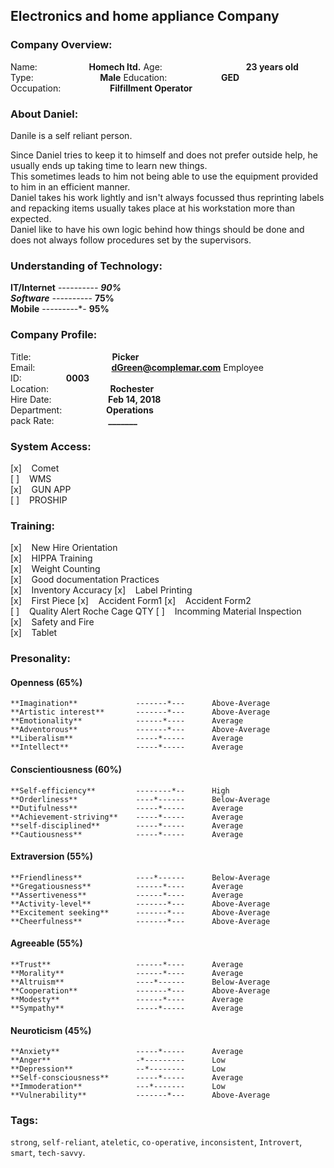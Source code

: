 ## Electronics and home appliance Company

  
 ### Company Overview:
  Name:&nbsp;&nbsp;&nbsp;&nbsp;&nbsp;&nbsp;&nbsp;&nbsp;&nbsp;&nbsp;&nbsp;&nbsp;&nbsp;&nbsp;&nbsp;&nbsp;&nbsp;&nbsp;&nbsp;&nbsp;&nbsp;**Homech ltd.**
  Age: &nbsp;&nbsp;&nbsp;&nbsp;&nbsp;&nbsp;&nbsp;&nbsp;&nbsp;&nbsp;&nbsp;&nbsp;&nbsp;&nbsp;&nbsp;&nbsp;&nbsp;&nbsp;&nbsp;&nbsp;&nbsp;&nbsp;&nbsp;&nbsp;&nbsp;&nbsp;&nbsp;&nbsp;&nbsp;&nbsp;&nbsp;&nbsp;&nbsp;**23 years old**   
  Type:&nbsp;&nbsp;&nbsp;&nbsp;&nbsp;&nbsp;&nbsp;&nbsp;&nbsp;&nbsp;&nbsp;&nbsp;&nbsp;&nbsp;&nbsp;&nbsp;&nbsp;&nbsp;&nbsp;&nbsp;&nbsp;&nbsp;&nbsp;&nbsp;&nbsp;&nbsp;&nbsp;**Male**
  Education:&nbsp;&nbsp;&nbsp;&nbsp;&nbsp;&nbsp;&nbsp;&nbsp;&nbsp;&nbsp;&nbsp;&nbsp;&nbsp;&nbsp;&nbsp;&nbsp;&nbsp;&nbsp;&nbsp;&nbsp;&nbsp;&nbsp;**GED**
  Occupation:&nbsp;&nbsp;&nbsp;&nbsp;&nbsp;&nbsp;&nbsp;&nbsp;&nbsp;&nbsp;&nbsp;&nbsp;&nbsp;&nbsp;&nbsp;&nbsp;&nbsp;&nbsp;&nbsp;&nbsp;**Filfillment Operator**     

 ### About Daniel:
   Danile is a self reliant person.

   Since Daniel tries to keep it to himself and does not prefer outside help, he usually ends up taking time to learn new things.   
   This sometimes leads to him not being able to use the equipment provided to him in an efficient manner.   
   Daniel takes his work lightly and isn't always focussed thus reprinting labels and repacking items usually takes place at his workstation more than expected.   
   Daniel like to have his own logic behind how things should be done and does not always follow procedures set by the supervisors.  

 ### Understanding of Technology:
   **IT/Internet**  ---------*-     **90%**   
   **Software**     -------*---     **75%**   
   **Mobile**       ---------*-     **95%** 
   
  ### Company Profile:
   Title:&nbsp;&nbsp;&nbsp;&nbsp;&nbsp;&nbsp;&nbsp;&nbsp;&nbsp;&nbsp;&nbsp;&nbsp;&nbsp;&nbsp;&nbsp;&nbsp;&nbsp;&nbsp;&nbsp;&nbsp;&nbsp;&nbsp;&nbsp;&nbsp;&nbsp;&nbsp;&nbsp;&nbsp;&nbsp;&nbsp;&nbsp;&nbsp;&nbsp;**Picker**   
   Email:&nbsp;&nbsp;&nbsp;&nbsp;&nbsp;&nbsp;&nbsp;&nbsp;&nbsp;&nbsp;&nbsp;&nbsp;&nbsp;&nbsp;&nbsp;&nbsp;&nbsp;&nbsp;&nbsp;&nbsp;&nbsp;&nbsp;&nbsp;&nbsp;&nbsp;&nbsp;&nbsp;&nbsp;&nbsp;&nbsp;&nbsp;**dGreen@complemar.com**
   Employee ID:&nbsp;&nbsp;&nbsp;&nbsp;&nbsp;&nbsp;&nbsp;&nbsp;&nbsp;&nbsp;&nbsp;&nbsp;&nbsp;&nbsp;&nbsp;&nbsp;&nbsp;&nbsp;**0003**   
   Location:&nbsp;&nbsp;&nbsp;&nbsp;&nbsp;&nbsp;&nbsp;&nbsp;&nbsp;&nbsp;&nbsp;&nbsp;&nbsp;&nbsp;&nbsp;&nbsp;&nbsp;&nbsp;&nbsp;&nbsp;&nbsp;&nbsp;&nbsp;&nbsp;&nbsp;**Rochester**   
   Hire Date:&nbsp;&nbsp;&nbsp;&nbsp;&nbsp;&nbsp;&nbsp;&nbsp;&nbsp;&nbsp;&nbsp;&nbsp;&nbsp;&nbsp;&nbsp;&nbsp;&nbsp;&nbsp;&nbsp;&nbsp;&nbsp;&nbsp;&nbsp;**Feb 14, 2018**   
   Department:&nbsp;&nbsp;&nbsp;&nbsp;&nbsp;&nbsp;&nbsp;&nbsp;&nbsp;&nbsp;&nbsp;&nbsp;&nbsp;&nbsp;&nbsp;&nbsp;&nbsp;&nbsp;**Operations**   
   pack Rate:&nbsp;&nbsp;&nbsp;&nbsp;&nbsp;&nbsp;&nbsp;&nbsp;&nbsp;&nbsp;&nbsp;&nbsp;&nbsp;&nbsp;&nbsp;&nbsp;&nbsp;&nbsp;&nbsp;&nbsp;&nbsp;&nbsp;**_______**   
   
  ### System Access:
   [x]&nbsp;&nbsp;&nbsp;&nbsp;Comet   
   [ ]&nbsp;&nbsp;&nbsp;&nbsp;WMS   
   [x]&nbsp;&nbsp;&nbsp;&nbsp;GUN APP   
   [ ]&nbsp;&nbsp;&nbsp;&nbsp;PROSHIP   
   
  ### Training:
   [x]&nbsp;&nbsp;&nbsp;&nbsp;New Hire Orientation   
   [x]&nbsp;&nbsp;&nbsp;&nbsp;HIPPA Training   
   [x]&nbsp;&nbsp;&nbsp;&nbsp;Weight Counting   
   [x]&nbsp;&nbsp;&nbsp;&nbsp;Good documentation Practices   
   [x]&nbsp;&nbsp;&nbsp;&nbsp;Inventory Accuracy
   [x]&nbsp;&nbsp;&nbsp;&nbsp;Label Printing  
   [x]&nbsp;&nbsp;&nbsp;&nbsp;First Piece
   [x]&nbsp;&nbsp;&nbsp;&nbsp;Accident Form1
   [x]&nbsp;&nbsp;&nbsp;&nbsp;Accident Form2   
   [ ]&nbsp;&nbsp;&nbsp;&nbsp;Quality Alert Roche Cage QTY
   [ ]&nbsp;&nbsp;&nbsp;&nbsp;Incomming Material Inspection
   [x]&nbsp;&nbsp;&nbsp;&nbsp;Safety and Fire   
   [x]&nbsp;&nbsp;&nbsp;&nbsp;Tablet     

  ### Presonality:
   #### Openness                                      (65%)
    **Imagination**             -------*---      Above-Average   
    **Artistic interest**       -------*---      Above-Average   
    **Emotionality**            ------*----      Average   
    **Adventorous**             -------*---      Above-Average   
    **Liberalism**              -----*-----      Average   
    **Intellect**               -----*-----      Average   
   
   #### Conscientiousness                             (60%)
    **Self-efficiency**         --------*--      High   
    **Orderliness**             ----*------      Below-Average   
    **Dutifulness**             -----*-----      Average   
    **Achievement-striving**    -----*-----      Average   
    **self-disciplined**        -----*-----      Average   
    **Cautiousness**            -----*-----      Average   
   
   #### Extraversion                                  (55%)
    **Friendliness**            ----*------      Below-Average   
    **Gregatiousness**          ------*----      Average   
    **Assertiveness**           ------*----      Average   
    **Activity-level**          -------*---      Above-Average   
    **Excitement seeking**      -------*---      Above-Average   
    **Cheerfulness**            -------*---      Above-Average   
   
   #### Agreeable                                     (55%)
    **Trust**                   ------*----      Average   
    **Morality**                ------*----      Average   
    **Altruism**                ----*------      Below-Average   
    **Cooperation**             -------*---      Above-Average   
    **Modesty**                 ------*----      Average   
    **Sympathy**                -----*-----      Average   
   
   #### Neuroticism                                   (45%)
    **Anxiety**                 -----*-----      Average   
    **Anger**                   -*---------      Low   
    **Depression**              --*--------      Low   
    **Self-consciousness**      -----*-----      Average   
    **Immoderation**            ---*-------      Low   
    **Vulnerability**           -------*---      Above-Average   
    
  ### Tags:
   ```strong```, ```self-reliant```, ```ateletic```, ```co-operative```, ```inconsistent```, ```Introvert```, ```smart```, ```tech-savvy```.